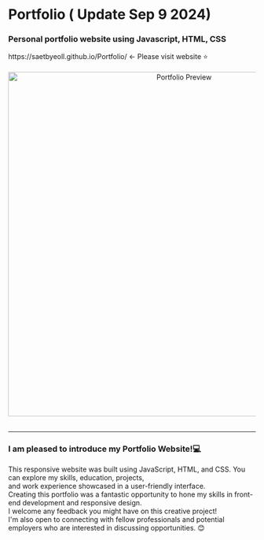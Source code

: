 <h1>Portfolio   ( Update Sep 9 2024) </h1>
<h3>Personal portfolio website using Javascript, HTML, CSS</h3>
<div>https://saetbyeoll.github.io/Portfolio/    <- Please visit website  ⭐</div>

<br>
<div align="center">
  <img src="https://github.com/SaetbyeolL/Portfolio/blob/master/Portfolio.gif" alt="Portfolio Preview" width="700">
</div>
<br>


<hr>
<h3>I am pleased to introduce my Portfolio Website!💻</h3>

<div>This responsive website was built using JavaScript, HTML, and CSS. You can explore my skills, education, projects, <br> 
  and work experience showcased in a user-friendly interface. <br>
  Creating this portfolio was a fantastic opportunity to hone my skills in front-end development and responsive design.</div>

<div>I welcome any feedback you might have on this creative project!</div>

<div>I'm also open to connecting with fellow professionals and potential employers who are interested in discussing opportunities. 😊</div>
